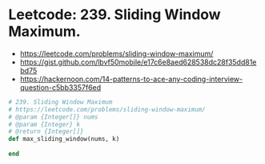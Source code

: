 # Leetcode: 239. Sliding Window Maximum.

- https://leetcode.com/problems/sliding-window-maximum/
- https://gist.github.com/lbvf50mobile/e17c6e8aed628538dc28f35dd81ebd75
- https://hackernoon.com/14-patterns-to-ace-any-coding-interview-question-c5bb3357f6ed

```Ruby
# 239. Sliding Window Maximum
# https://leetcode.com/problems/sliding-window-maximum/
# @param {Integer[]} nums
# @param {Integer} k
# @return {Integer[]}
def max_sliding_window(nums, k)
    
end
```